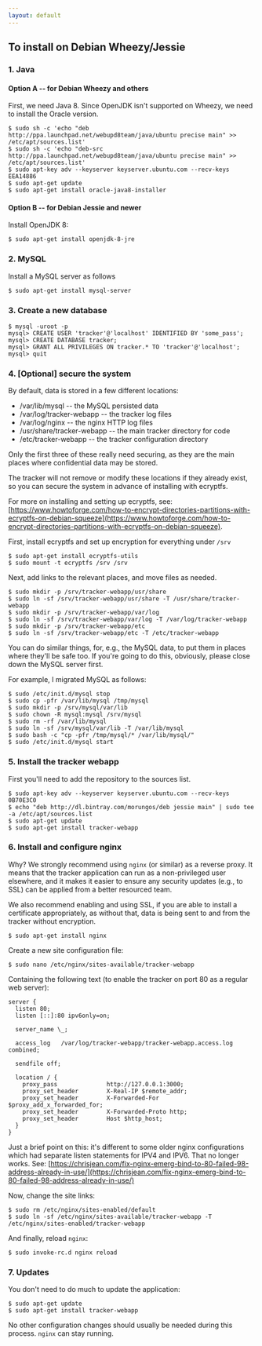 ```yaml
---
layout: default
---
```


## To install on Debian Wheezy/Jessie

### 1. Java

#### Option A -- for Debian Wheezy and others

First, we need Java 8. Since OpenJDK isn't supported on Wheezy, we need to install the Oracle version.

    $ sudo sh -c 'echo "deb http://ppa.launchpad.net/webupd8team/java/ubuntu precise main" >> /etc/apt/sources.list'
    $ sudo sh -c 'echo "deb-src http://ppa.launchpad.net/webupd8team/java/ubuntu precise main" >> /etc/apt/sources.list'
    $ sudo apt-key adv --keyserver keyserver.ubuntu.com --recv-keys EEA14886
    $ sudo apt-get update
    $ sudo apt-get install oracle-java8-installer

#### Option B -- for Debian Jessie and newer

Install OpenJDK 8:

    $ sudo apt-get install openjdk-8-jre

### 2. MySQL

Install a MySQL server as follows

    $ sudo apt-get install mysql-server

### 3. Create a new database

    $ mysql -uroot -p
    mysql> CREATE USER 'tracker'@'localhost' IDENTIFIED BY 'some_pass';
    mysql> CREATE DATABASE tracker;
    mysql> GRANT ALL PRIVILEGES ON tracker.* TO 'tracker'@'localhost';
    mysql> quit

### 4. [Optional] secure the system

By default, data is stored in a few different locations:

* /var/lib/mysql -- the MySQL persisted data
* /var/log/tracker-webapp -- the tracker log files
* /var/log/nginx -- the nginx HTTP log files
* /usr/share/tracker-webapp -- the main tracker directory for code
* /etc/tracker-webapp -- the tracker configuration directory

Only the first three of these really need securing, as they are the main
places where confidential data may be stored.

The tracker will not remove or modify these locations if they already exist, so you can secure the system in advance of installing with ecryptfs.

For more on installing and setting up ecryptfs, see: [https://www.howtoforge.com/how-to-encrypt-directories-partitions-with-ecryptfs-on-debian-squeeze](https://www.howtoforge.com/how-to-encrypt-directories-partitions-with-ecryptfs-on-debian-squeeze).

First, install ecryptfs and set up encryption for everything under `/srv`

    $ sudo apt-get install ecryptfs-utils
    $ sudo mount -t ecryptfs /srv /srv

Next, add links to the relevant places, and move files as needed.

    $ sudo mkdir -p /srv/tracker-webapp/usr/share
    $ sudo ln -sf /srv/tracker-webapp/usr/share -T /usr/share/tracker-webapp
    $ sudo mkdir -p /srv/tracker-webapp/var/log
    $ sudo ln -sf /srv/tracker-webapp/var/log -T /var/log/tracker-webapp
    $ sudo mkdir -p /srv/tracker-webapp/etc
    $ sudo ln -sf /srv/tracker-webapp/etc -T /etc/tracker-webapp

You can do similar things, for, e.g., the MySQL data, to put them in places where they'll be safe too. If you're going to do this, obviously, please close down the MySQL server first.

For example, I migrated MySQL as follows:

    $ sudo /etc/init.d/mysql stop
    $ sudo cp -pfr /var/lib/mysql /tmp/mysql
    $ sudo mkdir -p /srv/mysql/var/lib
    $ sudo chown -R mysql:mysql /srv/mysql
    $ sudo rm -rf /var/lib/mysql
    $ sudo ln -sf /srv/mysql/var/lib -T /var/lib/mysql
    $ sudo bash -c "cp -pfr /tmp/mysql/* /var/lib/mysql/"
    $ sudo /etc/init.d/mysql start

### 5. Install the tracker webapp

First you'll need to add the repository to the sources list.

    $ sudo apt-key adv --keyserver keyserver.ubuntu.com --recv-keys 0B70E3C0
    $ echo "deb http://dl.bintray.com/morungos/deb jessie main" | sudo tee -a /etc/apt/sources.list
    $ sudo apt-get update
    $ sudo apt-get install tracker-webapp

### 6. Install and configure nginx

Why? We strongly recommend using `nginx` (or similar) as a reverse proxy. It
means that the tracker application can run as a non-privileged user elsewhere,
and it makes it easier to ensure any security updates (e.g., to SSL) can be
applied from a better resourced team.

We also recommend enabling and using SSL, if you are able to install a
certificate appropriately, as without that, data is being sent to and from the
tracker without encryption.

    $ sudo apt-get install nginx

Create a new site configuration file:

    $ sudo nano /etc/nginx/sites-available/tracker-webapp

Containing the following text (to enable the tracker on port 80 as a regular web server):

    server {
      listen 80;
      listen [::]:80 ipv6only=on;

      server_name \_;

      access_log   /var/log/tracker-webapp/tracker-webapp.access.log  combined;

      sendfile off;

      location / {
        proxy_pass              http://127.0.0.1:3000;
        proxy_set_header        X-Real-IP $remote_addr;
        proxy_set_header        X-Forwarded-For $proxy_add_x_forwarded_for;
        proxy_set_header        X-Forwarded-Proto http;
        proxy_set_header        Host $http_host;
      }
    }

Just a brief point on this: it's different to some older nginx configurations which had separate listen statements for IPV4 and IPV6. That no longer works. See: [https://chrisjean.com/fix-nginx-emerg-bind-to-80-failed-98-address-already-in-use/](https://chrisjean.com/fix-nginx-emerg-bind-to-80-failed-98-address-already-in-use/)

Now, change the site links:

    $ sudo rm /etc/nginx/sites-enabled/default
    $ sudo ln -sf /etc/nginx/sites-available/tracker-webapp -T /etc/nginx/sites-enabled/tracker-webapp

And finally, reload `nginx`:

    $ sudo invoke-rc.d nginx reload

### 7. Updates

You don't need to do much to update the application:

    $ sudo apt-get update
    $ sudo apt-get install tracker-webapp

No other configuration changes should usually be needed during this process. `nginx` can stay running.
